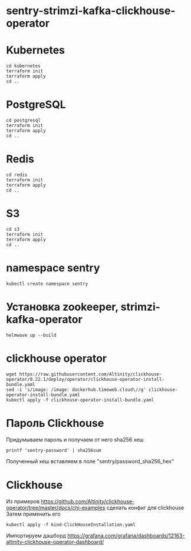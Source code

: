 # sentry-strimzi-kafka-clickhouse-operator

# Kubernetes
```shell
cd kubernetes
terraform init
terraform apply
cd ..
```

# PostgreSQL
```shell
cd postgresql
terraform init
terraform apply
cd ..
```

# Redis
```shell
cd redis
terraform init
terraform apply
cd ..
```

# S3
```shell
cd s3
terraform init
terraform apply
cd ..
```

# namespace sentry
```shell
kubectl create namespace sentry
```

# Установка zookeeper, strimzi-kafka-operator
```shell
helmwave up --build
```

# clickhouse operator
```shell
wget https://raw.githubusercontent.com/Altinity/clickhouse-operator/0.22.1/deploy/operator/clickhouse-operator-install-bundle.yaml
sed -i 's/image: /image: dockerhub.timeweb.cloud\//g' clickhouse-operator-install-bundle.yaml
kubectl apply -f clickhouse-operator-install-bundle.yaml
```

# Пароль Clickhouse
Придумываем пароль и получаем от него sha256 хеш
```
printf 'sentry-password' | sha256sum
```
Полученный хеш вставляем в поле "sentry/password_sha256_hex"


# Clickhouse
Из примеров https://github.com/Altinity/clickhouse-operator/tree/master/docs/chi-examples сделать конфиг для clickhouse
Затем применить его
```shell
kubectl apply -f kind-ClickHouseInstallation.yaml
```

Импортируем дашборд https://grafana.com/grafana/dashboards/12163-altinity-clickhouse-operator-dashboard/
